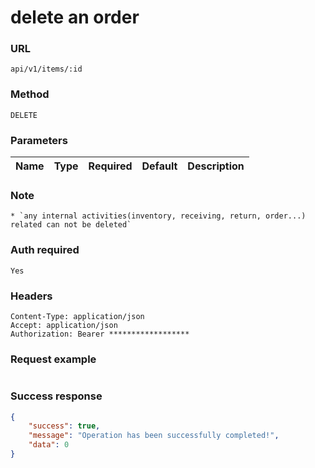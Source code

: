 # delete an order

### URL

```text
api/v1/items/:id
```

### Method

```text
DELETE
```

### Parameters

| Name                                | Type    | Required               | Default | Description |
|-------------------------------------|---------|------------------------|---------|-------------|
### Note

```text
* `any internal activities(inventory, receiving, return, order...) related can not be deleted`
```

### Auth required

```text
Yes
```

### Headers

```text
Content-Type: application/json
Accept: application/json
Authorization: Bearer ******************
```

### Request example

```json

```

### Success response

```json
{
    "success": true,
    "message": "Operation has been successfully completed!",
    "data": 0
}
```